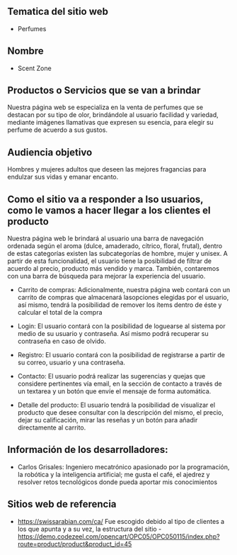 ## Tematica del sitio web

- Perfumes

## Nombre

- Scent Zone

## Productos o Servicios que se van a brindar

Nuestra página web se especializa en la venta de perfumes que se destacan por su tipo de olor,
brindándole al usuario facilidad y variedad, mediante imágenes llamativas que expresen su
esencia, para elegir su perfume de acuerdo a sus gustos.

## Audiencia objetivo

Hombres y mujeres adultos que deseen las mejores fragancias para endulzar sus vidas y emanar
encanto.

## Como el sitio va a responder a lso usuarios, como le vamos a hacer llegar a los clientes el producto

Nuestra página web le brindará al usuario una barra de navegación ordenada según el aroma (dulce, amaderado, cítrico, floral, frutal), dentro de estas categorías existen las subcategorías de hombre, mujer y unisex. A partir de esta funcionalidad, el usuario tiene la posibilidad de filtrar de acuerdo al precio, producto más vendido y marca. También, contaremos con una barra de búsqueda para mejorar la experiencia del usuario.

- Carrito de compras: Adicionalmente, nuestra página web contará con un carrito de compras que almacenará lasopciones elegidas por el usuario, así mismo, tendrá la posibilidad de remover los ítems dentro de éste y calcular el total de la compra

- Login: El usuario contará con la posibilidad de loguearse al sistema por medio de su usuario y contraseña. Así mismo podrá recuperar su contraseña en caso de olvido.

- Registro: El usuario contará con la posibilidad de registrarse a partir de su correo, usuario y una contraseña.

- Contacto: El usuario podrá realizar las sugerencias y quejas que considere pertinentes vía email, en la sección de contacto a través de un textarea y un botón que envíe el mensaje de forma automática.

- Detalle del producto: El usuario tendrá la posibilidad de visualizar el producto que desee consultar con la descripción del mismo, el precio, dejar su calificación, mirar las reseñas y un botón para añadir directamente al carrito.

## Información de los desarrolladores:

- Carlos Grisales:
Ingeniero mecatrónico apasionado por la programación, la robótica y la inteligencia artificial; me gusta el café, el ajedrez  y resolver retos tecnológicos donde pueda aportar mis conocimientos

## Sitios web de referencia

- https://swissarabian.com/ca/ Fue escogido debido al tipo de clientes a los que apunta y a su vez, la estructura del sitio
-https://demo.codezeel.com/opencart/OPC05/OPC050115/index.php?route=product/product&product_id=45
